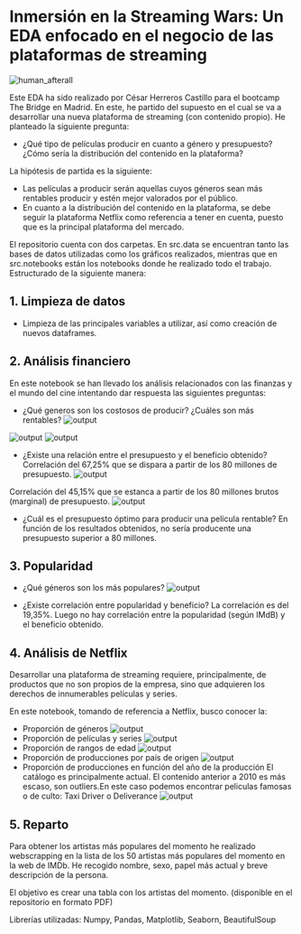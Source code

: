 # Inmersión en la Streaming Wars: Un EDA enfocado en el negocio de las plataformas de streaming

![human_afterall](https://user-images.githubusercontent.com/98810076/205484007-267e8366-eb0d-4634-bb50-c865c9d46077.png) 

Este EDA ha sido realizado por César Herreros Castillo para el bootcamp The Bridge en Madrid. En este, he partido del supuesto en el cual se va a desarrollar una nueva plataforma de streaming (con contenido propio). He planteado la siguiente pregunta:
* ¿Qué tipo de películas producir en cuanto a género y presupuesto? ¿Cómo sería la distribución del contenido en la plataforma?

La hipótesis de partida es la siguiente:
* Las películas a producir serán aquellas cuyos géneros sean más rentables producir y estén mejor valorados por el público.
* En cuanto a la distribución del contenido en la plataforma, se debe seguir la plataforma Netflix como referencia a tener en cuenta, puesto que es la principal plataforma del mercado.

El repositorio cuenta con dos carpetas. En src.data se encuentran tanto las bases de datos utilizadas como los gráficos realizados, mientras que en src.notebooks están los notebooks donde he realizado todo el trabajo. Estructurado de la siguiente manera:

## 1. Limpieza de datos
* Limpieza de las principales variables a utilizar, así como creación de nuevos dataframes.

## 2. Análisis financiero
En este notebook se han llevado los análisis relacionados con las finanzas y el mundo del cine intentando dar respuesta las siguientes preguntas:
* ¿Qué generos son los costosos de producir? ¿Cuáles son más rentables?
![output](https://user-images.githubusercontent.com/98810076/214526174-81b089d3-8166-4a47-9a38-7512273aae16.png)

![output](https://user-images.githubusercontent.com/98810076/214526562-44336f8b-a9a2-481f-b818-0dd28bde1a1d.png)
![output](https://user-images.githubusercontent.com/98810076/214527021-3bb32700-691b-4bc9-83a5-9b5e110ce90d.png)


* ¿Existe una relación entre el presupuesto y el beneficio obtenido?
Correlación del 67,25% que se dispara a partir de los 80 millones de presupuesto.
![output](https://user-images.githubusercontent.com/98810076/214526804-65ef86bc-69b5-4bc4-b05f-d8e57d860f7a.png)

Correlación del 45,15% que se estanca a partir de los 80 millones brutos (marginal) de presupuesto.
![output](https://user-images.githubusercontent.com/98810076/214527327-e9a5eb7f-0849-451d-b2e8-fb9889af1041.png)

* ¿Cuál es el presupuesto óptimo para producir una película rentable?
En función de los resultados obtenidos, no sería producente una presupuesto superior a 80 millones.

## 3. Popularidad
* ¿Qué géneros son los más populares?
![output](https://user-images.githubusercontent.com/98810076/214527616-e2de1e88-d86c-4a1b-924a-963539a2fd06.png)

* ¿Existe correlación entre popularidad y beneficio?
La correlación es del 19,35%. Luego no hay correlación entre la popularidad (según IMdB) y el beneficio obtenido.

## 4. Análisis de Netflix
Desarrollar una plataforma de streaming requiere, principalmente, de productos que no son propios de la empresa, sino que adquieren los derechos de innumerables películas y series.

En este notebook, tomando de referencia a Netflix, busco conocer la:
* Proporción de géneros
![output](https://user-images.githubusercontent.com/98810076/214529171-0c0bb805-7f83-4e7e-b976-0e6d35eb1a43.png)
* Proporción de películas y series
![output](https://user-images.githubusercontent.com/98810076/214529026-9be8e3af-706b-47b9-ac31-c89a2af68ff5.png)
* Proporción de rangos de edad
![output](https://user-images.githubusercontent.com/98810076/214529080-5730464f-fe31-4d56-9114-93701a4ebe37.png)
* Proporción de producciones por país de origen
![output](https://user-images.githubusercontent.com/98810076/214529240-82a176f4-becf-4c88-846f-2699f6dbf9ab.png)
* Proporción de producciones en función del año de la producción
El catálogo es principalmente actual. El contenido anterior a 2010 es más escaso,  son outliers.En este caso podemos encontrar peliculas famosas o de culto: Taxi Driver o Deliverance
![output](https://user-images.githubusercontent.com/98810076/214528593-152915db-742e-400c-b539-2a49c51b1937.png)

## 5. Reparto
Para obtener los artistas más populares del momento he realizado webscrapping en la lista de los 50 artistas más populares del momento en la web de IMDb. He recogido nombre, sexo, papel más actual y breve descripción de la persona.

El objetivo es crear una tabla con los artistas del momento. (disponible en el repositorio en formato PDF)


Librerías utilizadas: Numpy, Pandas, Matplotlib, Seaborn, BeautifulSoup

